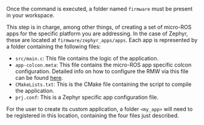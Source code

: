 Once the command is executed, a folder named `firmware` must be present in your workspace.

This step is in charge, among other things, of creating a set of micro-ROS apps for the specific platform you are
addressing.
In the case of Zephyr, these are located at `firmware/zephyr_apps/apps`.
Each app is represented by a folder containing the following files:

* `src/main.c`: This file contains the logic of the application.
* `app-colcon.meta`: This file contains the micro-ROS app specific colcon configuration. Detailed info on how to
  configure the RMW via this file can be found
  [here](https://micro-ros.github.io/docs/tutorials/core/microxrcedds_rmw_configuration/).
* `CMakeLists.txt`: This is the CMake file containing the script to compile the application.
* `prj.conf`: This is a Zephyr specific app configuration file.

For the user to create its custom application, a folder `<my_app>` will need to be registered in this location,
containing the four files just described.